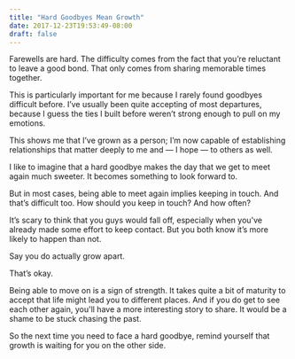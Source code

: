 ```yaml
---
title: "Hard Goodbyes Mean Growth"
date: 2017-12-23T19:53:49-08:00
draft: false
---
```


Farewells are hard. The difficulty comes from the fact that you’re reluctant to leave a good bond. That only comes from sharing memorable times together.

This is particularly important for me because I rarely found goodbyes difficult before. I’ve usually been quite accepting of most departures, because I guess the ties I built before weren’t strong enough to pull on my emotions.

This shows me that I’ve grown as a person; I’m now capable of establishing relationships that matter deeply to me and — I hope — to others as well.

I like to imagine that a hard goodbye makes the day that we get to meet again much sweeter.
It becomes something to look forward to.

But in most cases, being able to meet again implies keeping in touch. And that’s difficult too. How should you keep in touch? And how often?

It’s scary to think that you guys would fall off, especially when you've already made some effort to keep contact. But you both know it’s more likely to happen than not.

Say you do actually grow apart.

That’s okay.

Being able to move on is a sign of strength. It takes quite a bit of maturity to accept that life might lead you to different places. And if you do get to see each other again, you'll have a more interesting story to share. It would be a shame to be stuck chasing the past.

So the next time you need to face a hard goodbye, remind yourself that growth is waiting for you on the other side.
